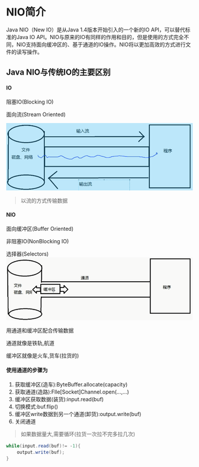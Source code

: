 # NIO简介

Java NIO（New IO）是从Java 1.4版本开始引入的一个新的IO API，可以替代标准的Java IO API。NIO与原来的IO有同样的作用和目的，但是使用的方式完全不同，NIO支持面向缓冲区的、基于通道的IO操作。NIO将以更加高效的方式进行文件的读写操作。



## Java NIO与传统IO的主要区别

#### IO

阻塞IO(Blocking IO)

面向流(Stream Oriented)

![image.png](_images/1599118531438-627e29c8-a8fd-45e3-be2b-5e1c26ba01c6.png)

>   以流的方式传输数据

#### NIO

面向缓冲区(Buffer Oriented)

非阻塞IO(NonBlocking IO)

选择器(Selectors)![image.png](_images/1599118545047-0fff2d32-c3eb-4086-ae7d-09e6953c6038.png)



用通道和缓冲区配合传输数据

通道就像是铁轨,航道

缓冲区就像是火车,货车(拉货的)

#### 使用通道的步骤为

1.  获取缓冲区(造车):ByteBuffer.allocate(capacity)
2.  获取通道(造路):FIle[Socket]Channel.open(...,...)
3.  缓冲区获取数据(装货):input.read(buf)
4.  切换模式:buf.flip()
5.  缓冲区write数据到另一个通道(卸货):output.write(buf)
6.  关闭通道

>   如果数据量大,需要循环(拉货一次拉不完多拉几次)

```java
while(input.read(buf)!= -1){
	output.write(buf);
}
```